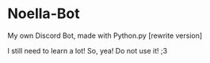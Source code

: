 # Noella-Bot
My own Discord Bot, made with Python.py [rewrite version]

I still need to learn a lot!
So, yea! Do not use it! ;3
